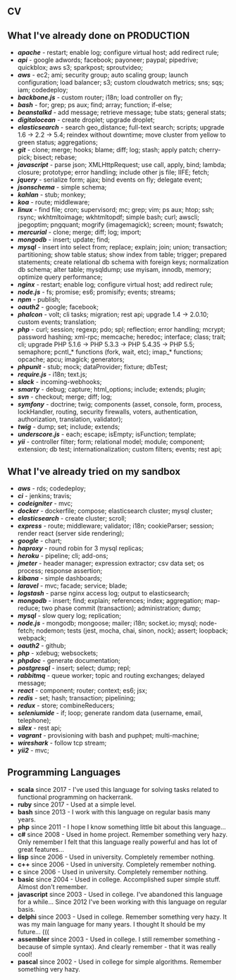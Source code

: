 CV
-

## What I've already done on PRODUCTION

* ***apache*** - restart; enable log; configure virtual host; add redirect rule;
* ***api*** - google adwords; facebook; payoneer; paypal; pipedrive; quickblox; aws s3; sparkpost; sproutvideo;
* ***aws*** - ec2; ami; security group; auto scaling group; launch configuration; load balancer; s3; custom cloudwatch metrics; sns; sqs; iam; codedeploy;
* ***backbone.js*** - custom router; i18n; load controller on fly;
* ***bash*** - for; grep; ps aux; find; array; function; if-else;
* ***beanstalkd*** - add message; retrieve message; tube stats; general stats;
* ***digitalocean*** - create droplet; upgrade droplet;
* ***elasticsearch*** - search geo_distance; full-text search; scripts; upgrade 1.6 → 2.2 → 5.4; reindex without downtime; move cluster from yellow to green status; aggregations;
* ***git*** - clone; merge; hooks; blame; diff; log; stash; apply patch; cherry-pick; bisect; rebase;
* ***javascript*** - parse json; XMLHttpRequest; use call, apply, bind; lambda; closure; prototype; error handling; include other js file; IIFE; fetch;
* ***jquery*** - serialize form; ajax; bind events on fly; delegate event;
* ***jsonschema*** - simple schema;
* ***kahlan*** - stub; monkey;
* ***koa*** - route; middleware;
* ***linux*** - find file; cron; supervisord; mc; grep; vim; ps aux; htop; ssh; rsync; wkhtmltoimage; wkhtmltopdf; simple bash; curl; awscli; jpegoptim; pngquant; mogrify (imagemagick); screen; mount; fswatch;
* ***mercurial*** - clone; merge; diff; log; import;
* ***mongodb*** - insert; update; find;
* ***mysql*** - insert into select from; replace; explain; join; union; transaction; partitioning; show table status; show index from table; trigger; prepared statements; create relational db schema with foreign keys; normalization db schema; alter table; mysqldump; use myisam, innodb, memory; optimize query performance;
* ***nginx*** - restart; enable log; configure virtual host; add redirect rule;
* ***node.js*** - fs; promise; es6; promisify; events; streams;
* ***npm*** - publish;
* ***oauth2*** - google; facebook;
* ***phalcon*** - volt; cli tasks; migration; rest api; upgrade 1.4 → 2.0.10; custom events; translation;
* ***php*** - curl; session; regexp; pdo; spl; reflection; error handling; mcrypt; password hashing; xml-rpc; memcache; heredoc; interface; class; trait; cli; upgrade PHP 5.1.6 → PHP 5.3.3 → PHP 5.4.35 → PHP 5.5; semaphore; pcntl_* functions (fork, wait, etc); imap_* functions; opcache; apcu; imagick; generators;
* ***phpunit*** - stub; mock; dataProvider; fixture; dbTest;
* ***require.js*** - i18n; text.js;
* ***slack*** - incoming-webhooks;
* ***smarty*** - debug; capture; html_options; include; extends; plugin;
* ***svn*** - checkout; merge; diff; log; 
* ***symfony*** - doctrine; twig; components (asset, console, form, process, lockHandler, routing, security firewalls, voters, authentication, authorization, translation, validator);
* ***twig*** - dump; set; include; extends;
* ***underscore.js*** - each; escape; isEmpty; isFunction; template;
* ***yii*** - controller filter; form; relational model; module; component; extension; db test; internationalization; custom filters; events; rest api;

## What I've already tried on my sandbox

* ***aws*** - rds; codedeploy;
* ***ci*** - jenkins; travis;
* ***codeigniter*** - mvc;
* ***docker*** - dockerfile; compose; elasticsearch cluster; mysql cluster;
* ***elasticsearch*** - create cluster; scroll;
* ***express*** - route; middleware; validator; i18n; cookieParser; session; render react (server side rendering);
* ***google*** - chart;
* ***haproxy*** - round robin for 3 mysql replicas;
* ***heroku*** - pipeline; cli; add-ons;
* ***jmeter*** - header manager; expression extractor; csv data set; os process; response assertion;
* ***kibana*** - simple dashboards;
* ***laravel*** - mvc; facade; service; blade;
* ***logstash*** - parse nginx access log; output to elasticsearch;  
* ***mongodb*** - insert; find; explain; references; index; aggregation; map-reduce; two phase commit (transaction); administration; dump;
* ***mysql*** - slow query log; replication;
* ***node.js*** - mongodb; mongoose; mailer; i18n; socket.io; mysql; node-fetch; nodemon; tests (jest, mocha, chai, sinon, nock); assert; loopback; webpack;
* ***oauth2*** - github;
* ***php*** - xdebug; websockets;
* ***phpdoc*** - generate documentation;
* ***postgresql*** - insert; select; dump; repl;
* ***rabbitmq*** - queue worker; topic and routing exchanges; delayed message;
* ***react*** - component; router; context; es6; jsx;
* ***redis*** - set; hash; transaction; pipelining;
* ***redux*** - store; combineReducers;
* ***seleniumide*** - if; loop; generate random data (username, email, telephone);
* ***silex*** - rest api;
* ***vagrant*** - provisioning with bash and puphpet; multi-machine;
* ***wireshark*** - follow tcp stream;
* ***yii2*** - mvc;

## Programming Languages

* **scala** since 2017 - I've used this language for solving tasks related to functional programming on hackerrank.
* **ruby** since 2017 - Used at a simple level.
* **bash** since 2013 - I work with this language on regular basis many years.
* **php** since 2011 - I hope I know something little bit about this language...
* **c#** since 2008 - Used in home project. Remember something very hazy. Only remember I felt that this language really powerful and has lot of great features...
* **lisp** since 2006 - Used in university. Completely remember nothing.
* **c++** since 2006 - Used in university. Completely remember nothing.
* **c** since 2006 - Used in university. Completely remember nothing.
* **basic** since 2004 - Used in college. Accomplished super simple stuff. Almost don't remember.
* **javascript** since 2003 - Used in college. I've abandoned this language for a while... Since 2012 I've been working with this language on regular basis.
* **delphi** since 2003 - Used in college. Remember something very hazy. It was my main language for many years. I thought It should be my future... (((
* **assembler** since 2003 - Used in college. I still remember something - because of simple syntax). And clearly remember - that it was really cool!
* **pascal** since 2002 - Used in college for simple algorithms. Remember something very hazy.
